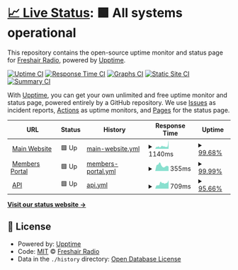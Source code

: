 # [📈 Live Status](https://freshairradio.github.io/upptime): <!--live status--> **🟩 All systems operational**

This repository contains the open-source uptime monitor and status page for [Freshair Radio](https://freshair.radio), powered by [Upptime](https://github.com/upptime/upptime).

[![Uptime CI](https://github.com/freshairradio/upptime/workflows/Uptime%20CI/badge.svg)](https://github.com/upptime/upptime/actions?query=workflow%3A%22Uptime+CI%22)
[![Response Time CI](https://github.com/freshairradio/upptime/workflows/Response%20Time%20CI/badge.svg)](https://github.com/upptime/upptime/actions?query=workflow%3A%22Response+Time+CI%22)
[![Graphs CI](https://github.com/freshairradio/upptime/workflows/Graphs%20CI/badge.svg)](https://github.com/upptime/upptime/actions?query=workflow%3A%22Graphs+CI%22)
[![Static Site CI](https://github.com/freshairradio/upptime/workflows/Static%20Site%20CI/badge.svg)](https://github.com/upptime/upptime/actions?query=workflow%3A%22Static+Site+CI%22)
[![Summary CI](https://github.com/freshairradio/upptime/workflows/Summary%20CI/badge.svg)](https://github.com/upptime/upptime/actions?query=workflow%3A%22Summary+CI%22)

With [Upptime](https://upptime.js.org), you can get your own unlimited and free uptime monitor and status page, powered entirely by a GitHub repository. We use [Issues](https://github.com/freshairradio/upptime/issues) as incident reports, [Actions](https://github.com/freshairradio/upptime/actions) as uptime monitors, and [Pages](https://freshairradio.github.io/upptime) for the status page.

<!--start: status pages-->
<!-- This summary is generated by Upptime (https://github.com/upptime/upptime) -->
<!-- Do not edit this manually, your changes will be overwritten -->
<!-- prettier-ignore -->
| URL | Status | History | Response Time | Uptime |
| --- | ------ | ------- | ------------- | ------ |
| <img alt="" src="https://favicons.githubusercontent.com/freshair.radio" height="13"> [Main Website](https://freshair.radio) | 🟩 Up | [main-website.yml](https://github.com/freshairradio/upptime/commits/HEAD/history/main-website.yml) | <details><summary><img alt="Response time graph" src="./graphs/main-website/response-time-week.png" height="20"> 1140ms</summary><br><a href="https://freshairradio.github.io/upptime/history/main-website"><img alt="Response time 1140" src="https://img.shields.io/endpoint?url=https%3A%2F%2Fraw.githubusercontent.com%2Ffreshairradio%2Fupptime%2FHEAD%2Fapi%2Fmain-website%2Fresponse-time.json"></a><br><a href="https://freshairradio.github.io/upptime/history/main-website"><img alt="24-hour response time 3688" src="https://img.shields.io/endpoint?url=https%3A%2F%2Fraw.githubusercontent.com%2Ffreshairradio%2Fupptime%2FHEAD%2Fapi%2Fmain-website%2Fresponse-time-day.json"></a><br><a href="https://freshairradio.github.io/upptime/history/main-website"><img alt="7-day response time 1140" src="https://img.shields.io/endpoint?url=https%3A%2F%2Fraw.githubusercontent.com%2Ffreshairradio%2Fupptime%2FHEAD%2Fapi%2Fmain-website%2Fresponse-time-week.json"></a><br><a href="https://freshairradio.github.io/upptime/history/main-website"><img alt="30-day response time 1140" src="https://img.shields.io/endpoint?url=https%3A%2F%2Fraw.githubusercontent.com%2Ffreshairradio%2Fupptime%2FHEAD%2Fapi%2Fmain-website%2Fresponse-time-month.json"></a><br><a href="https://freshairradio.github.io/upptime/history/main-website"><img alt="1-year response time 1140" src="https://img.shields.io/endpoint?url=https%3A%2F%2Fraw.githubusercontent.com%2Ffreshairradio%2Fupptime%2FHEAD%2Fapi%2Fmain-website%2Fresponse-time-year.json"></a></details> | <details><summary><a href="https://freshairradio.github.io/upptime/history/main-website">99.68%</a></summary><a href="https://freshairradio.github.io/upptime/history/main-website"><img alt="All-time uptime 99.68%" src="https://img.shields.io/endpoint?url=https%3A%2F%2Fraw.githubusercontent.com%2Ffreshairradio%2Fupptime%2FHEAD%2Fapi%2Fmain-website%2Fuptime.json"></a><br><a href="https://freshairradio.github.io/upptime/history/main-website"><img alt="24-hour uptime 100.00%" src="https://img.shields.io/endpoint?url=https%3A%2F%2Fraw.githubusercontent.com%2Ffreshairradio%2Fupptime%2FHEAD%2Fapi%2Fmain-website%2Fuptime-day.json"></a><br><a href="https://freshairradio.github.io/upptime/history/main-website"><img alt="7-day uptime 99.68%" src="https://img.shields.io/endpoint?url=https%3A%2F%2Fraw.githubusercontent.com%2Ffreshairradio%2Fupptime%2FHEAD%2Fapi%2Fmain-website%2Fuptime-week.json"></a><br><a href="https://freshairradio.github.io/upptime/history/main-website"><img alt="30-day uptime 99.68%" src="https://img.shields.io/endpoint?url=https%3A%2F%2Fraw.githubusercontent.com%2Ffreshairradio%2Fupptime%2FHEAD%2Fapi%2Fmain-website%2Fuptime-month.json"></a><br><a href="https://freshairradio.github.io/upptime/history/main-website"><img alt="1-year uptime 99.68%" src="https://img.shields.io/endpoint?url=https%3A%2F%2Fraw.githubusercontent.com%2Ffreshairradio%2Fupptime%2FHEAD%2Fapi%2Fmain-website%2Fuptime-year.json"></a></details>
| <img alt="" src="https://favicons.githubusercontent.com/members.freshair.radio" height="13"> [Members Portal](https://members.freshair.radio) | 🟩 Up | [members-portal.yml](https://github.com/freshairradio/upptime/commits/HEAD/history/members-portal.yml) | <details><summary><img alt="Response time graph" src="./graphs/members-portal/response-time-week.png" height="20"> 355ms</summary><br><a href="https://freshairradio.github.io/upptime/history/members-portal"><img alt="Response time 355" src="https://img.shields.io/endpoint?url=https%3A%2F%2Fraw.githubusercontent.com%2Ffreshairradio%2Fupptime%2FHEAD%2Fapi%2Fmembers-portal%2Fresponse-time.json"></a><br><a href="https://freshairradio.github.io/upptime/history/members-portal"><img alt="24-hour response time 290" src="https://img.shields.io/endpoint?url=https%3A%2F%2Fraw.githubusercontent.com%2Ffreshairradio%2Fupptime%2FHEAD%2Fapi%2Fmembers-portal%2Fresponse-time-day.json"></a><br><a href="https://freshairradio.github.io/upptime/history/members-portal"><img alt="7-day response time 355" src="https://img.shields.io/endpoint?url=https%3A%2F%2Fraw.githubusercontent.com%2Ffreshairradio%2Fupptime%2FHEAD%2Fapi%2Fmembers-portal%2Fresponse-time-week.json"></a><br><a href="https://freshairradio.github.io/upptime/history/members-portal"><img alt="30-day response time 355" src="https://img.shields.io/endpoint?url=https%3A%2F%2Fraw.githubusercontent.com%2Ffreshairradio%2Fupptime%2FHEAD%2Fapi%2Fmembers-portal%2Fresponse-time-month.json"></a><br><a href="https://freshairradio.github.io/upptime/history/members-portal"><img alt="1-year response time 355" src="https://img.shields.io/endpoint?url=https%3A%2F%2Fraw.githubusercontent.com%2Ffreshairradio%2Fupptime%2FHEAD%2Fapi%2Fmembers-portal%2Fresponse-time-year.json"></a></details> | <details><summary><a href="https://freshairradio.github.io/upptime/history/members-portal">99.99%</a></summary><a href="https://freshairradio.github.io/upptime/history/members-portal"><img alt="All-time uptime 99.99%" src="https://img.shields.io/endpoint?url=https%3A%2F%2Fraw.githubusercontent.com%2Ffreshairradio%2Fupptime%2FHEAD%2Fapi%2Fmembers-portal%2Fuptime.json"></a><br><a href="https://freshairradio.github.io/upptime/history/members-portal"><img alt="24-hour uptime 100.00%" src="https://img.shields.io/endpoint?url=https%3A%2F%2Fraw.githubusercontent.com%2Ffreshairradio%2Fupptime%2FHEAD%2Fapi%2Fmembers-portal%2Fuptime-day.json"></a><br><a href="https://freshairradio.github.io/upptime/history/members-portal"><img alt="7-day uptime 99.99%" src="https://img.shields.io/endpoint?url=https%3A%2F%2Fraw.githubusercontent.com%2Ffreshairradio%2Fupptime%2FHEAD%2Fapi%2Fmembers-portal%2Fuptime-week.json"></a><br><a href="https://freshairradio.github.io/upptime/history/members-portal"><img alt="30-day uptime 99.99%" src="https://img.shields.io/endpoint?url=https%3A%2F%2Fraw.githubusercontent.com%2Ffreshairradio%2Fupptime%2FHEAD%2Fapi%2Fmembers-portal%2Fuptime-month.json"></a><br><a href="https://freshairradio.github.io/upptime/history/members-portal"><img alt="1-year uptime 99.99%" src="https://img.shields.io/endpoint?url=https%3A%2F%2Fraw.githubusercontent.com%2Ffreshairradio%2Fupptime%2FHEAD%2Fapi%2Fmembers-portal%2Fuptime-year.json"></a></details>
| <img alt="" src="https://favicons.githubusercontent.com/api.freshair.radio" height="13"> [API](https://api.freshair.radio/public/shows) | 🟩 Up | [api.yml](https://github.com/freshairradio/upptime/commits/HEAD/history/api.yml) | <details><summary><img alt="Response time graph" src="./graphs/api/response-time-week.png" height="20"> 709ms</summary><br><a href="https://freshairradio.github.io/upptime/history/api"><img alt="Response time 709" src="https://img.shields.io/endpoint?url=https%3A%2F%2Fraw.githubusercontent.com%2Ffreshairradio%2Fupptime%2FHEAD%2Fapi%2Fapi%2Fresponse-time.json"></a><br><a href="https://freshairradio.github.io/upptime/history/api"><img alt="24-hour response time 1102" src="https://img.shields.io/endpoint?url=https%3A%2F%2Fraw.githubusercontent.com%2Ffreshairradio%2Fupptime%2FHEAD%2Fapi%2Fapi%2Fresponse-time-day.json"></a><br><a href="https://freshairradio.github.io/upptime/history/api"><img alt="7-day response time 709" src="https://img.shields.io/endpoint?url=https%3A%2F%2Fraw.githubusercontent.com%2Ffreshairradio%2Fupptime%2FHEAD%2Fapi%2Fapi%2Fresponse-time-week.json"></a><br><a href="https://freshairradio.github.io/upptime/history/api"><img alt="30-day response time 709" src="https://img.shields.io/endpoint?url=https%3A%2F%2Fraw.githubusercontent.com%2Ffreshairradio%2Fupptime%2FHEAD%2Fapi%2Fapi%2Fresponse-time-month.json"></a><br><a href="https://freshairradio.github.io/upptime/history/api"><img alt="1-year response time 709" src="https://img.shields.io/endpoint?url=https%3A%2F%2Fraw.githubusercontent.com%2Ffreshairradio%2Fupptime%2FHEAD%2Fapi%2Fapi%2Fresponse-time-year.json"></a></details> | <details><summary><a href="https://freshairradio.github.io/upptime/history/api">95.66%</a></summary><a href="https://freshairradio.github.io/upptime/history/api"><img alt="All-time uptime 95.66%" src="https://img.shields.io/endpoint?url=https%3A%2F%2Fraw.githubusercontent.com%2Ffreshairradio%2Fupptime%2FHEAD%2Fapi%2Fapi%2Fuptime.json"></a><br><a href="https://freshairradio.github.io/upptime/history/api"><img alt="24-hour uptime 100.00%" src="https://img.shields.io/endpoint?url=https%3A%2F%2Fraw.githubusercontent.com%2Ffreshairradio%2Fupptime%2FHEAD%2Fapi%2Fapi%2Fuptime-day.json"></a><br><a href="https://freshairradio.github.io/upptime/history/api"><img alt="7-day uptime 95.66%" src="https://img.shields.io/endpoint?url=https%3A%2F%2Fraw.githubusercontent.com%2Ffreshairradio%2Fupptime%2FHEAD%2Fapi%2Fapi%2Fuptime-week.json"></a><br><a href="https://freshairradio.github.io/upptime/history/api"><img alt="30-day uptime 95.66%" src="https://img.shields.io/endpoint?url=https%3A%2F%2Fraw.githubusercontent.com%2Ffreshairradio%2Fupptime%2FHEAD%2Fapi%2Fapi%2Fuptime-month.json"></a><br><a href="https://freshairradio.github.io/upptime/history/api"><img alt="1-year uptime 95.66%" src="https://img.shields.io/endpoint?url=https%3A%2F%2Fraw.githubusercontent.com%2Ffreshairradio%2Fupptime%2FHEAD%2Fapi%2Fapi%2Fuptime-year.json"></a></details>

<!--end: status pages-->

[**Visit our status website →**](https://freshairradio.github.io/upptime)

## 📄 License

- Powered by: [Upptime](https://github.com/upptime/upptime)
- Code: [MIT](./LICENSE) © [Freshair Radio](https://freshair.radio)
- Data in the `./history` directory: [Open Database License](https://opendatacommons.org/licenses/odbl/1-0/)
